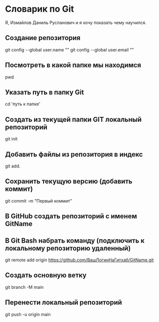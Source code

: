 # Словарик по Git
Я,  Измайлов Даниль Русланович и я хочу показать чему научился.
## Создание репозитория
 
git config --global user.name ""
git config --global user.email ""
## Посмотреть в какой папке мы находимся
pwd
## Указать путь в папку Git
cd 'путь к папке'
## Создать из текущей папки GIT локальный репозиторий
git init
## Добавить файлы из репозитория в индекс
git add.
## Сохранить текущую версию (добавить коммит)
git commit -m "Первый коммит"
## В GitHub создать репозиторий с именем GitName
## В Git Bash набрать команду (подключить к локальному репозиторию удаленный)
git remote add origin https://github.com/ВашЛогинНаГитхаб/GitName.git
## Создать основную ветку
git branch -M main
## Перенести локальный репозиторий 
git push -u origin main
